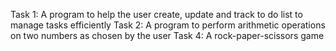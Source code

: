 Task 1:
A program to help the user create, update and track to do list to manage tasks efficiently
Task 2:
A program to perform arithmetic operations on two numbers as chosen by the user
Task 4:
A rock-paper-scissors game
